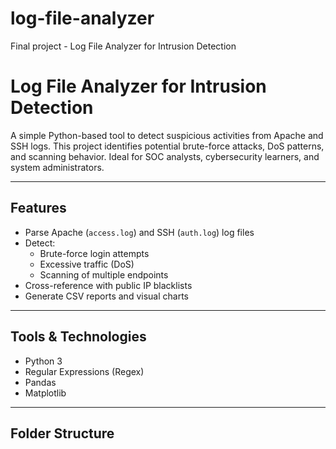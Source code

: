 # log-file-analyzer
Final project - Log File Analyzer for Intrusion Detection
#  Log File Analyzer for Intrusion Detection

A simple Python-based tool to detect suspicious activities from Apache and SSH logs. This project identifies potential brute-force attacks, DoS patterns, and scanning behavior. Ideal for SOC analysts, cybersecurity learners, and system administrators.

---

## Features

- Parse Apache (`access.log`) and SSH (`auth.log`) log files
- Detect:
  - Brute-force login attempts
  - Excessive traffic (DoS)
  - Scanning of multiple endpoints
- Cross-reference with public IP blacklists
- Generate CSV reports and visual charts

---

##  Tools & Technologies

- Python 3
- Regular Expressions (Regex)
- Pandas
- Matplotlib

---

##  Folder Structure

